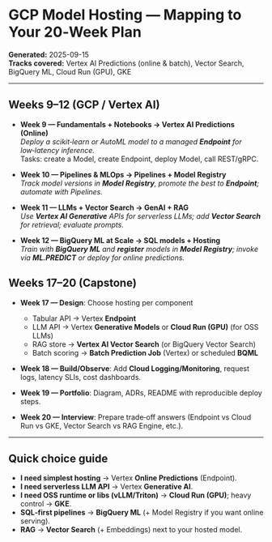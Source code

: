 # GCP Model Hosting — Mapping to Your 20‑Week Plan

**Generated:** 2025-09-15  
**Tracks covered:** Vertex AI Predictions (online & batch), Vector Search, BigQuery ML, Cloud Run (GPU), GKE

---

## Weeks 9–12 (GCP / Vertex AI)
- **Week 9 — Fundamentals + Notebooks → Vertex AI Predictions (Online)**  
  *Deploy a scikit‑learn or AutoML model to a managed **Endpoint** for low‑latency inference.*  
  Tasks: create a Model, create Endpoint, deploy Model, call REST/gRPC.

- **Week 10 — Pipelines & MLOps → Pipelines + Model Registry**  
  *Track model versions in **Model Registry**, promote the best to **Endpoint**; automate with Pipelines.*

- **Week 11 — LLMs + Vector Search → GenAI + RAG**  
  *Use **Vertex AI Generative** APIs for serverless LLMs; add **Vector Search** for retrieval; evaluate prompts.*

- **Week 12 — BigQuery ML at Scale → SQL models + Hosting**  
  *Train with **BigQuery ML** and **register** models in **Model Registry**; invoke via **ML.PREDICT** or deploy for online predictions.*

## Weeks 17–20 (Capstone)
- **Week 17 — Design**: Choose hosting per component  
  - Tabular API → Vertex **Endpoint**  
  - LLM API → Vertex **Generative Models** or **Cloud Run (GPU)** (for OSS LLMs)  
  - RAG store → **Vertex AI Vector Search** (or BigQuery Vector Search)  
  - Batch scoring → **Batch Prediction Job** (Vertex) or scheduled **BQML**

- **Week 18 — Build/Observe**: Add **Cloud Logging/Monitoring**, request logs, latency SLIs, cost dashboards.  
- **Week 19 — Portfolio**: Diagram, ADRs, README with reproducible deploy steps.  
- **Week 20 — Interview**: Prepare trade‑off answers (Endpoint vs Cloud Run vs GKE, Vector Search vs RAG Engine, etc.).

---

## Quick choice guide
- **I need simplest hosting** → Vertex **Online Predictions** (Endpoint).  
- **I need serverless LLM API** → Vertex **Generative AI**.  
- **I need OSS runtime or libs (vLLM/Triton)** → **Cloud Run (GPU)**; heavy control → **GKE**.  
- **SQL‑first pipelines** → **BigQuery ML** (+ Model Registry if you want online serving).  
- **RAG** → **Vector Search** (+ Embeddings) next to your hosted model.
